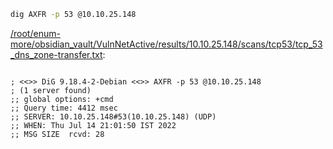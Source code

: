 ```bash
dig AXFR -p 53 @10.10.25.148
```

[/root/enum-more/obsidian_vault/VulnNetActive/results/10.10.25.148/scans/tcp53/tcp_53_dns_zone-transfer.txt](file:///root/enum-more/obsidian_vault/VulnNetActive/results/10.10.25.148/scans/tcp53/tcp_53_dns_zone-transfer.txt):

```

; <<>> DiG 9.18.4-2-Debian <<>> AXFR -p 53 @10.10.25.148
; (1 server found)
;; global options: +cmd
;; Query time: 4412 msec
;; SERVER: 10.10.25.148#53(10.10.25.148) (UDP)
;; WHEN: Thu Jul 14 21:01:50 IST 2022
;; MSG SIZE  rcvd: 28



```
